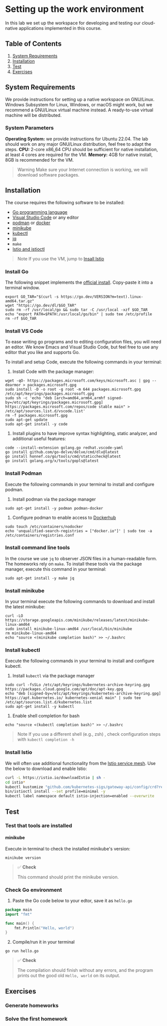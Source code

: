 # Setting up the work environment

In this lab we set up the workspace for developing and testing our cloud-native applications implemented in this course.

## Table of Contents

1. [System Requirements](#system-requirements)
1. [Installation](#installation)
1. [Test](#test)
1. [Exercises](#exercises)

## System Requirements

We provide instructions for setting up a native workspace on GNU/Linux. Windows Subsystem for Linux, Windows, or macOS might work, but we recommend a GNU/Linux virtual machine instead. A ready-to-use virtual machine will be distributed.

### System Parameters

**Operating System:** we provide instructions for Ubuntu 22.04. The lab should work on any major GNU/Linux distribution, feel free to adapt the steps.
**CPU:** 2-core x86_64 CPU should be sufficient for native installation, at least 4 cores are required for the VM.
**Memory:** 4GB for native install, 8GB is recommended for the VM.

> Warning
> Make sure your Internet connection is working, we will download software packages.

## Installation

The course requires the following software to be installed:
- [Go programming language](https://go.dev/)
- [Visual Studio Code](https://code.visualstudio.com/) or any editor
- [podman](https://podman.io/) or [docker](https://www.docker.com/)
- [minikube](https://minikube.sigs.k8s.io/docs/)
- [kubectl](https://kubernetes.io/docs/tasks/tools/)
- [jq](https://jqlang.github.io/jq/)
- `make`
- [Istio and istioctl](https://istio.io/)


> Note
> If you use the VM, jump to [Insall Istio](#install-istio)

### Install Go

The following snippet implements the [official install](https://go.dev/doc/install). Copy-paste it into a terminal window.

```shell
export GO_TAR="$(curl -s https://go.dev/VERSION?m=text).linux-amd64.tar.gz"
wget "https://go.dev/dl/$GO_TAR"
sudo rm -rf /usr/local/go && sudo tar -C /usr/local -xzf $GO_TAR
echo "export PATH=$PATH:/usr/local/go/bin" | sudo tee /etc/profile
rm -rf $GO_TAR
```

### Install VS Code

To ease writing go programs and to editing configuration files, you will need an editor. We know Emacs and Visual Studio Code, but feel free to use any editor that you like and supports Go.

To install and setup Code, execute the following commands in your terminal:

1. Install Code with the package manager:
```shell
wget -qO- https://packages.microsoft.com/keys/microsoft.asc | gpg --dearmor > packages.microsoft.gpg
sudo install -D -o root -g root -m 644 packages.microsoft.gpg /etc/apt/keyrings/packages.microsoft.gpg
sudo sh -c 'echo "deb [arch=amd64,arm64,armhf signed-by=/etc/apt/keyrings/packages.microsoft.gpg] https://packages.microsoft.com/repos/code stable main" > /etc/apt/sources.list.d/vscode.list'
rm -f packages.microsoft.gpg
sudo apt-get update
sudo apt-get install -y code
```

1. Install plugins to have improve syntax highlighting, static analyzer, and additional useful features:
```shell
code --install-extension golang.go redhat.vscode-yaml
go install github.com/go-delve/delve/cmd/dlv@latest
go install honnef.co/go/tools/cmd/staticcheck@latest
go install golang.org/x/tools/gopls@latest
```

### Install Podman
Execute the following commands in your terminal to install and configure podman.

1. Install podman via the package manager
```shell
sudo apt-get install -y podman podman-docker
```

1. Configure podman to enable access to [Dockerhub](https://hub.docker.com/)
```shell
sudo touch /etc/containers/nodocker
echo 'unqualified-search-registries = ["docker.io"]' | sudo tee -a /etc/containers/registries.conf
```

### Install command line tools

In the course we use `jq` to observer JSON files in a human-readable form. The homeworks rely on `make`. To install these tools via the package manager, execute this command in your terminal:
```code
sudo apt-get install -y make jq
```

### Install minikube

In your terminal execute the following commands to download and install the latest minikube:
```code
curl -LO https://storage.googleapis.com/minikube/releases/latest/minikube-linux-amd64
sudo install minikube-linux-amd64 /usr/local/bin/minikube
rm minikube-linux-amd64
echo "source <(minikube completion bash)" >> ~/.bashrc
```

### Install kubectl
Execute the following commands in your terminal to install and configure kubectl.

1. Install `kubectl` via the package manager
```code
sudo curl -fsSLo /etc/apt/keyrings/kubernetes-archive-keyring.gpg https://packages.cloud.google.com/apt/doc/apt-key.gpg
echo "deb [signed-by=/etc/apt/keyrings/kubernetes-archive-keyring.gpg] https://apt.kubernetes.io/ kubernetes-xenial main" | sudo tee /etc/apt/sources.list.d/kubernetes.list
sudo apt-get install -y kubectl
```

1. Enable shell completion for bash
```code
echo "source <(kubectl completion bash)" >> ~/.bashrc
```

> Note
> If you use a different shell (e.g., zsh) , check configuration steps with `kubectl completion -h`

### Install Istio
We will often use additional functionality from the [Istio service mesh](https://istio.io). Use the below to download and enable Istio:

``` sh
curl -L https://istio.io/downloadIstio | sh -
cd istio*
kubectl kustomize "github.com/kubernetes-sigs/gateway-api/config/crd?ref=v0.6.2" | kubectl apply -f -
bin/istioctl install --set profile=minimal -y
kubectl label namespace default istio-injection=enabled --overwrite
```

## Test

### Test that tools are installed

#### minikube

Execute in terminal to check the installed minikube's version:
```shell
minikube version
```

> ✅ **Check**
>
> This command should print the minikube version.

### Check Go environment

1. Paste the Go code below to your edtor, save it as `hello.go`

``` go
package main
import "fmt"

func main() {
	fmt.Println("Hello, world")
}
```

2. Compile/run it in your terminal

```code
go run hello.go
```

> ✅ **Check**
>
> The compilation should finish without any errors, and the program prints out the good old `Hello, world` on its output.


## Exercises

### Generate homeworks

### Solve the first homework
